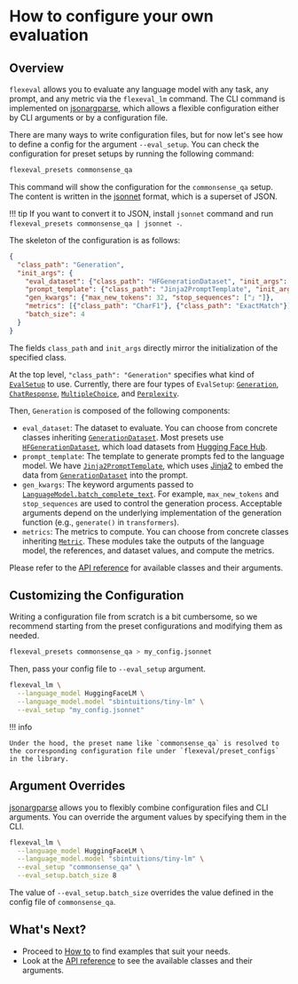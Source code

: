 # How to configure your own evaluation

## Overview

`flexeval` allows you to evaluate any language model with any task, any prompt, and any metric via the `flexeval_lm` command.
The CLI command is implemented on [jsonargparse](https://github.com/omni-us/jsonargparse), which allows a flexible configuration either by CLI arguments or by a configuration file.

There are many ways to write configuration files, but for now let's see how to define a config for the argument `--eval_setup`.
You can check the configuration for preset setups by running the following command:

```bash
flexeval_presets commonsense_qa
```

This command will show the configuration for the `commonsense_qa` setup.
The content is written in the [jsonnet](https://jsonnet.org/) format, which is a superset of JSON.

!!! tip
    If you want to convert it to JSON, install `jsonnet` command and run `flexeval_presets commonsense_qa | jsonnet -`.

The skeleton of the configuration is as follows:

```json
{
  "class_path": "Generation",
  "init_args": {
    "eval_dataset": {"class_path": "HFGenerationDataset", "init_args": ...},
    "prompt_template": {"class_path": "Jinja2PromptTemplate", "init_args": ...},
    "gen_kwargs": {"max_new_tokens": 32, "stop_sequences": ["」"]},
    "metrics": [{"class_path": "CharF1"}, {"class_path": "ExactMatch"}],
    "batch_size": 4
  }
}
```

The fields `class_path` and `init_args` directly mirror the initialization of the specified class.

At the top level, `"class_path": "Generation"` specifies what kind of [`EvalSetup`](api_reference/EvalSetup.md) to use.
Currently, there are four types of `EvalSetup`: [`Generation`](api_reference/EvalSetup.md#flexeval.core.eval_setups.Generation), [`ChatResponse`](api_reference/EvalSetup.md#flexeval.core.eval_setups.ChatResponse), [`MultipleChoice`](api_reference/EvalSetup.md#flexeval.core.eval_setups.MultipleChoice), and [`Perplexity`](api_reference/EvalSetup.md#flexeval.core.eval_setups.Perplexity).

Then, `Generation` is composed of the following components:

- `eval_dataset`: The dataset to evaluate. You can choose from concrete classes inheriting [`GenerationDataset`](api_reference/GenerationDataset.md). Most presets use [`HFGenerationDataset`](api_reference/GenerationDataset.md/#flexeval.core.generation_dataset.hf_dataset.HFGenerationDataset), which load datasets from [Hugging Face Hub](https://huggingface.co/docs/datasets/index).
- `prompt_template`: The template to generate prompts fed to the language model. We have [`Jinja2PromptTemplate`](api_reference/PromptTemplate.md/#flexeval.core.prompt_template.jinja2.Jinja2PromptTemplate), which uses [Jinja2](https://jinja.palletsprojects.com/en/3.1.x/) to embed the data from [`GenerationDataset`](api_reference/GenerationDataset.md) into the prompt.
- `gen_kwargs`: The keyword arguments passed to [`LanguageModel.batch_complete_text`](api_reference/LanguageModel.md/#flexeval.core.language_model.base.LanguageModel.batch_complete_text). For example, `max_new_tokens` and `stop_sequences` are used to control the generation process. Acceptable arguments depend on the underlying implementation of the generation function (e.g., `generate()` in `transformers`).
- `metrics`: The metrics to compute. You can choose from concrete classes inheriting [`Metric`](api_reference/Metric.md). These modules take the outputs of the language model, the references, and dataset values, and compute the metrics.

Please refer to the [API reference](api_reference/index.md) for available classes and their arguments.

## Customizing the Configuration

Writing a configuration file from scratch is a bit cumbersome, so we recommend starting from the preset configurations and modifying them as needed.

```bash
flexeval_presets commonsense_qa > my_config.jsonnet
```

Then, pass your config file to `--eval_setup` argument.

```bash
flexeval_lm \
  --language_model HuggingFaceLM \
  --language_model.model "sbintuitions/tiny-lm" \
  --eval_setup "my_config.jsonnet"
```

!!! info

    Under the hood, the preset name like `commonsense_qa` is resolved to the corresponding configuration file under `flexeval/preset_configs` in the library.

## Argument Overrides

[jsonargparse](https://github.com/omni-us/jsonargparse) allows you to flexibly combine configuration files and CLI arguments.
You can override the argument values by specifying them in the CLI.

```bash
flexeval_lm \
  --language_model HuggingFaceLM \
  --language_model.model "sbintuitions/tiny-lm" \
  --eval_setup "commonsense_qa" \
  --eval_setup.batch_size 8
```

The value of `--eval_setup.batch_size` overrides the value defined in the config file of `commonsense_qa`.

## What's Next?

- Proceed to [How to](how_to/index.md) to find examples that suit your needs.
- Look at the [API reference](api_reference/index.md) to see the available classes and their arguments.
